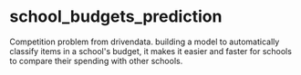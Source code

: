 # school_budgets_prediction
Competition problem from drivendata.
building a model to automatically classify items in a school's budget, it makes it easier and faster for schools to compare their spending with other schools.
